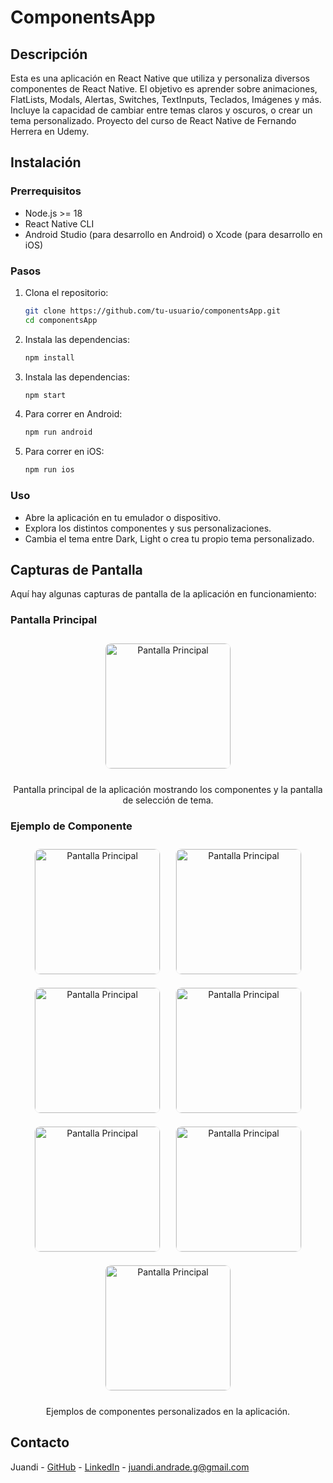 # ComponentsApp

## Descripción
Esta es una aplicación en React Native que utiliza y personaliza diversos componentes de React Native. El objetivo es aprender sobre animaciones, FlatLists, Modals, Alertas, Switches, TextInputs, Teclados, Imágenes y más. Incluye la capacidad de cambiar entre temas claros y oscuros, o crear un tema personalizado. Proyecto del curso de React Native de Fernando Herrera en Udemy.


## Instalación

### Prerrequisitos
- Node.js >= 18
- React Native CLI
- Android Studio (para desarrollo en Android) o Xcode (para desarrollo en iOS)

### Pasos
1. Clona el repositorio:
   ```bash
   git clone https://github.com/tu-usuario/componentsApp.git
   cd componentsApp
2. Instala las dependencias:
   ```bash
   npm install
3. Instala las dependencias:
   ```bash
   npm start
4. Para correr en Android:
   ```bash
   npm run android
5. Para correr en iOS:
   ```bash
   npm run ios

### Uso
- Abre la aplicación en tu emulador o dispositivo.
- Explora los distintos componentes y sus personalizaciones.
- Cambia el tema entre Dark, Light o crea tu propio tema personalizado.

## Capturas de Pantalla

Aquí hay algunas capturas de pantalla de la aplicación en funcionamiento:

### Pantalla Principal

<p align="center">
  <img src="./screenshots/component1.jpeg" alt="Pantalla Principal" width="200" style="margin: 10px; border-radius: 10px; border: 1px solid #f1f1f1"/>
</p>
<p align="center">
  Pantalla principal de la aplicación mostrando los componentes y la pantalla de selección de tema.
</p>

### Ejemplo de Componente

<p align="center">
  <img src="./screenshots/component2.jpeg" alt="Pantalla Principal" width="200" style="margin: 10px; border-radius: 10px; border: 1px solid #f1f1f1"/>
  <img src="./screenshots/component3.jpeg" alt="Pantalla Principal" width="200" style="margin: 10px; border-radius: 10px; border: 1px solid #f1f1f1"/>
  <img src="./screenshots/component4.jpeg" alt="Pantalla Principal" width="200" style="margin: 10px; border-radius: 10px; border: 1px solid #f1f1f1"/>
  <img src="./screenshots/component5.jpeg" alt="Pantalla Principal" width="200" style="margin: 10px; border-radius: 10px; border: 1px solid #f1f1f1"/>
  <img src="./screenshots/component6.jpeg" alt="Pantalla Principal" width="200" style="margin: 10px; border-radius: 10px; border: 1px solid #f1f1f1"/>
  <img src="./screenshots/component7.jpeg" alt="Pantalla Principal" width="200" style="margin: 10px; border-radius: 10px; border: 1px solid #f1f1f1"/>
  <img src="./screenshots/component8.jpeg" alt="Pantalla Principal" width="200" style="margin: 10px; border-radius: 10px; border: 1px solid #f1f1f1"/>
</p>
<p align="center">
   Ejemplos de componentes personalizados en la aplicación.
</p>

## Contacto

Juandi - [GitHub](https://github.com/JuandiAndrade) - [LinkedIn](https://www.linkedin.com/in/juan-diego-andrade-polimeni-1a4501249/) - [juandi.andrade.g@gmail.com](mailto:juandi.andrade.g@gmail.com)
